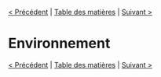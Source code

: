 [< Précédent](./0800-interfacesUtilisateurs.md) | [Table des matières](./9999-toc.md) | [Suivant >](./1000-procedureDeploiement.md)

# Environnement

[< Précédent](./0800-interfacesUtilisateurs.md) | [Table des matières](./9999-toc.md) | [Suivant >](./1000-procedureDeploiement.md)
